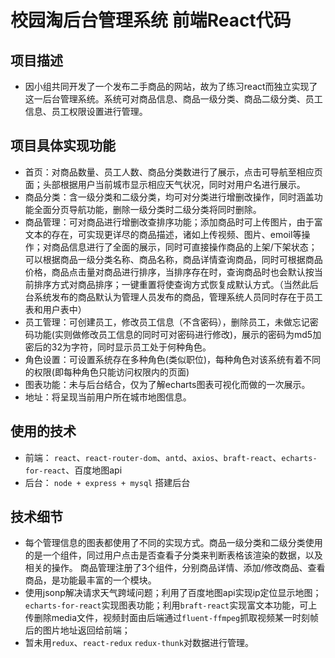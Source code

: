 # 校园淘后台管理系统 前端React代码
## 项目描述
- 因小组共同开发了一个发布二手商品的网站，故为了练习react而独立实现了这一后台管理系统。系统可对商品信息、商品一级分类、商品二级分类、员工信息、员工权限设置进行管理。
## 项目具体实现功能
- 首页：对商品数量、员工人数、商品分类数进行了展示，点击可导航至相应页面；头部根据用户当前城市显示相应天气状况，同时对用户名进行展示。
- 商品分类：含一级分类和二级分类，均可对分类进行增删改操作，同时涵盖功能全面分页导航功能，删除一级分类时二级分类将同时删除。
- 商品管理：可对商品进行增删改查排序功能；添加商品时可上传图片，由于富文本的存在，可实现更详尽的商品描述，诸如上传视频、图片、emoil等操作；对商品信息进行了全面的展示，同时可直接操作商品的上架/下架状态；可以根据商品一级分类名称、商品名称，商品详情查询商品，同时可根据商品价格，商品点击量对商品进行排序，当排序存在时，查询商品时也会默认按当前排序方式对商品排序；一键重置将使查询方式恢复成默认方式。（当然此后台系统发布的商品默认为管理人员发布的商品，管理系统人员同时存在于员工表和用户表中）
- 员工管理：可创建员工，修改员工信息（不含密码），删除员工，未做忘记密码功能(实则做修改员工信息的同时可对密码进行修改)，展示的密码为md5加密后的32为字符，同时显示员工处于何种角色。
- 角色设置：可设置系统存在多种角色(类似职位)，每种角色对该系统有着不同的权限(即每种角色只能访问权限内的页面)
- 图表功能：未与后台结合，仅为了解echarts图表可视化而做的一次展示。
- 地址：将呈现当前用户所在城市地图信息。
## 使用的技术
- 前端： `react`、`react-router-dom`、`antd`、`axios`、`braft-react`、`echarts-for-react`、百度地图api
- 后台： `node + express + mysql` 搭建后台
## 技术细节
- 每个管理信息的图表都使用了不同的实现方式。商品一级分类和二级分类使用的是一个组件，同过用户点击是否查看子分类来判断表格该渲染的数据，以及相关的操作。
商品管理注册了3个组件，分别商品详情、添加/修改商品、查看商品，是功能最丰富的一个模块。
- 使用jsonp解决请求天气跨域问题；利用了百度地图api实现ip定位显示地图；`echarts-for-react`实现图表功能；利用`braft-react`实现富文本功能，可上传删除media文件，视频封面由后端通过`fluent-ffmpeg`抓取视频某一时刻帧后的图片地址返回给前端；
- 暂未用`redux`、`react-redux` `redux-thunk`对数据进行管理。
